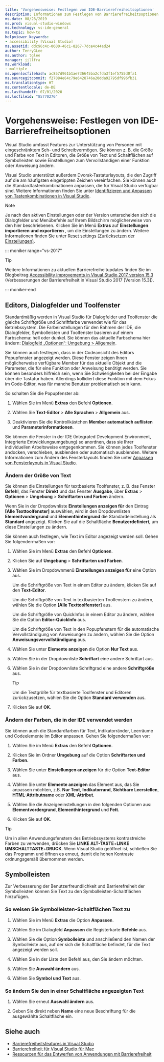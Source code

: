 ```yaml
---
title: 'Vorgehensweise: Festlegen von IDE-Barrierefreiheitsoptionen'
description: Informationen zum Festlegen von Barrierefreiheitsoptionen in Visual Studio, die die Verwendung der integrierten Entwicklungsumgebung (Integrated Development Environment, IDE) für jeden vereinfachen, auch für Benutzer mit eingeschränktem Seh- und Schreibvermögen
ms.date: 08/23/2019
ms.prod: visual-studio-windows
ms.technology: vs-ide-general
ms.topic: how-to
helpviewer_keywords:
- accessibility [Visual Studio]
ms.assetid: ddc96c4c-0600-46c1-8267-7dce4c44ad24
author: TerryGLee
ms.author: tglee
manager: jillfra
ms.workload:
- multiple
ms.openlocfilehash: ac857d961b1ae736645ba2cfda3f1ef5755d0fa1
ms.sourcegitcommit: f27084e64c79e6428746a20dda92795df996fb31
ms.translationtype: HT
ms.contentlocale: de-DE
ms.lasthandoff: 07/01/2020
ms.locfileid: "85770276"
---
```

# <a name="how-to-set-ide-accessibility-options"></a>Vorgehensweise: Festlegen von IDE-Barrierefreiheitsoptionen

Visual Studio umfasst Features zur Unterstützung von Personen mit eingeschränktem Seh- und Schreibvermögen. Sie können z. B. die Größe und Farbe von Text in Editoren, die Größe von Text und Schaltflächen auf Symbolleisten sowie Einstellungen zum Vervollständigen einer Funktion oder Anweisung ändern.

Visual Studio unterstützt außerdem Dvorak-Tastaturlayouts, die den Zugriff auf die am häufigsten eingetippten Zeichen vereinfachen. Sie können auch die Standardtastenkombinationen anpassen, die für Visual Studio verfügbar sind. Weitere Informationen finden Sie unter [Identifizieren und Anpassen von Tastenkombinationen in Visual Studio](../../ide/identifying-and-customizing-keyboard-shortcuts-in-visual-studio.md).

> [!NOTE]
> Je nach den aktiven Einstellungen oder der Version unterscheiden sich die Dialogfelder und Menübefehle auf Ihrem Bildschirm möglicherweise von den hier beschriebenen. Klicken Sie im Menü **Extras** auf **Einstellungen importieren und exportieren** , um die Einstellungen zu ändern. Weitere Informationen finden Sie unter [Reset settings (Zurücksetzen der Einstellungen)](../environment-settings.md#reset-settings).

::: moniker range="vs-2017"

> [!TIP]
> Weitere Informationen zu aktuellen Barrierefreiheitupdates finden Sie im Blogbeitrag [Accessibility improvements in Visual Studio 2017 version 15.3](https://devblogs.microsoft.com/visualstudio/accessibility-improvements-in-visual-studio-2017-version-15-3/) (Verbesserungen der Barrierefreiheit in Visual Studio 2017 [Version 15.3]).

::: moniker-end

## <a name="editors-dialogs-and-tool-windows"></a>Editors, Dialogfelder und Toolfenster

Standardmäßig werden in Visual Studio für Dialogfelder und Toolfenster die gleiche Schriftgröße und Schriftfarbe verwendet wie für das Betriebssystem. Die Farbeinstellungen für den Rahmen der IDE, die Dialogfelder, Symbolleisten und Toolfenster basieren auf einem Farbschema: hell oder dunkel. Sie können das aktuelle Farbschema hier ändern: [Dialogfeld „Optionen“: Umgebung > Allgemein](../../ide/reference/general-environment-options-dialog-box.md).

Sie können auch festlegen, dass in der Codeansicht des Editors Popupfenster angezeigt werden. Diese Fenster zeigen Ihnen möglicherweise verfügbare Member für das aktuelle Objekt und die Parameter, die für eine Funktion oder Anweisung benötigt werden. Sie können besonders hilfreich sein, wenn Sie Schwierigkeiten bei der Eingabe über die Tastatur haben. Allerdings kollidiert diese Funktion mit dem Fokus im Code-Editor, was für manche Benutzer problematisch sein kann.

So schalten Sie die Popupfenster ab:

1. Wählen Sie im Menü **Extras** den Befehl **Optionen**.

1. Wählen Sie **Text-Editor** > **Alle Sprachen** > **Allgemein** aus.

1. Deaktivieren Sie die Kontrollkästchen **Member automatisch auflisten** und **Parameterinformationen**.

Sie können die Fenster in der IDE (Integrated Development Environment, Integrierte Entwicklungsumgebung) so anordnen, dass sie Ihrer individuellen Arbeitsweise entgegenkommen. Sie können jedes Toolfenster andocken, verschieben, ausblenden oder automatisch ausblenden. Weitere Informationen zum Ändern des Fensterlayouts finden Sie unter [Anpassen von Fensterlayouts in Visual Studio](../../ide/customizing-window-layouts-in-visual-studio.md).

### <a name="change-the-size-of-text"></a>Ändern der Größe von Text

Sie können die Einstellungen für textbasierte Toolfenster, z. B. das Fenster **Befehl**, das Fenster **Direkt** und das Fenster **Ausgabe**, über **Extras** > **Optionen** > **Umgebung** > **Schriftarten und Farben** ändern.

Wenn Sie in der Dropdownliste **Einstellungen anzeigen für** den Eintrag **[Alle Texttoolfenster]** auswählen, wird in den Dropdownlisten **Elementvordergrund** und **Elementhintergrund** die Standardeinstellung als **Standard** angezeigt. Klicken Sie auf die Schaltfläche **Benutzerdefiniert**, um diese Einstellungen zu ändern.

Sie können auch festlegen, wie Text im Editor angezeigt werden soll. Gehen Sie folgendermaßen vor:

1. Wählen Sie im Menü **Extras** den Befehl **Optionen**.

1. Klicken Sie auf **Umgebung** > **Schriftarten und Farben**.

1. Wählen Sie im Dropdownmenü **Einstellungen anzeigen für** eine Option aus.

    Um die Schriftgröße von Text in einem Editor zu ändern, klicken Sie auf den **Text-Editor**.

    Um die Schriftgröße von Text in textbasierten Toolfenstern zu ändern, wählen Sie die Option **[Alle Texttoolfenster]** aus.

    Um die Schriftgröße von QuickInfos in einem Editor zu ändern, wählen Sie die Option **Editor-QuickInfo** aus.

    Um die Schriftgröße von Text in den Popupfenstern für die automatische Vervollständigung von Anweisungen zu ändern, wählen Sie die Option **Anweisungsvervollständigung** aus.

1. Wählen Sie unter **Elemente anzeigen** die Option **Nur Text** aus.

1. Wählen Sie in der Dropdownliste **Schriftart** eine andere Schriftart aus.

1. Wählen Sie in der Dropdownliste Schriftgrad eine andere **Schriftgröße** aus.

    > [!TIP]
    > Um die Textgröße für textbasierte Toolfenster und Editoren zurückzusetzen, wählen Sie die Option **Standard verwenden** aus.

7. Klicken Sie auf **OK**.

### <a name="change-the-colors-that-are-used-in-the-ide"></a>Ändern der Farben, die in der IDE verwendet werden

Sie können auch die Standardfarben für Text, Indikatorränder, Leerräume und Codeelemente im Editor anpassen. Gehen Sie folgendermaßen vor:

1. Wählen Sie im Menü **Extras** den Befehl **Optionen**.

1. Klicken Sie im Ordner **Umgebung** auf die Option **Schriftarten und Farben**.

1. Wählen Sie unter **Einstellungen anzeigen** für die Option **Text-Editor** aus.

1. Wählen Sie unter **Elemente anzeigen** das Element aus, das Sie anpassen möchten, z.B. **Nur Text**, **Indikatorrand**, **Sichtbare Leerstellen**, **HTML-Attributname** oder **XML-Attribut**.

1. Wählen Sie die Anzeigeeinstellungen in den folgenden Optionen aus: **Elementvordergrund**, **Elementhintergrund** und **Fett**.

1. Klicken Sie auf **OK**.

> [!TIP]
> Um in allen Anwendungsfenstern des Betriebssystems kontrastreiche Farben zu verwenden, drücken Sie **LINKE ALT-TASTE**+**LINKE UMSCHALTTASTE**+**DRUCK**. Wenn Visual Studio geöffnet ist, schließen Sie das Programm und öffnen es erneut, damit die hohen Kontraste ordnungsgemäß übernommen werden.

## <a name="toolbars"></a>Symbolleisten

Zur Verbesserung der Benutzerfreundlichkeit und Barrierefreiheit der Symbolleisten können Sie Text zu den Symbolleisten-Schaltflächen hinzufügen.

### <a name="to-assign-text-to-toolbar-buttons"></a>So weisen Sie Symbolleisten-Schaltflächen Text zu

1. Wählen Sie im Menü **Extras** die Option **Anpassen**.

1. Wählen Sie im Dialogfeld **Anpassen** die Registerkarte **Befehle** aus.

1. Wählen Sie die Option **Symbolleiste** und anschließend den Namen der Symbolleiste aus, auf der sich die Schaltfläche befindet, für die Text angezeigt werden soll.

1. Wählen Sie in der Liste den Befehl aus, den Sie ändern möchten.

1. Wählen Sie **Auswahl ändern** aus.

1. Wählen Sie **Symbol und Text** aus.

### <a name="to-modify-the-displayed-text-in-a-button"></a>So ändern Sie den in einer Schaltfläche angezeigten Text

1. Wählen Sie erneut **Auswahl ändern** aus.

1. Geben Sie direkt neben **Name** eine neue Beschriftung für die ausgewählte Schaltfläche ein.

## <a name="see-also"></a>Siehe auch

* [Barrierefreiheitsfeatures in Visual Studio](../../ide/reference/accessibility-features-of-visual-studio.md)
* [Barrierefreiheit für Visual Studio für Mac](/visualstudio/mac/accessibility/)
* [Ressourcen für das Entwerfen von Anwendungen mit Barrierefreiheit](../../ide/reference/resources-for-designing-accessible-applications.md)
